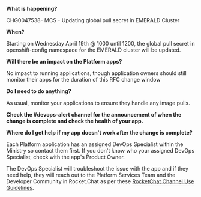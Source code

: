 
**What is happening?**

CHG0047538- MCS - Updating  global pull secret in EMERALD Cluster

**When?**

Starting on Wednesday April 19th @ 1000 until 1200, the global pull secret in openshift-config namespace for the EMERALD cluster will be updated.

**Will there be an impact on the Platform apps?**

No impact to running applications, though application owners should still monitor their apps for the duration of this RFC change window

**Do I need to do anything?**

As usual, monitor your applications to ensure they handle any image pulls.

**Check the #devops-alert channel for the announcement of when the change is complete and check the health of your app.**

**Where do I get help if my app doesn't work after the change is complete?**

Each Platform application has an assigned DevOps Specialist within the Ministry so contact them first. If you don't know who your assigned DevOps Specialist, check with the app's Product Owner.

The DevOps Specialist will troubleshoot the issue with the app and if they need help, they will reach out to the Platform Services Team and the Developer Community in Rocket.Chat as per these [RocketChat Channel Use Guidelines](
https://developer.gov.bc.ca/Getting-human-support-for-issues-not-covered-by-devops-requests).
